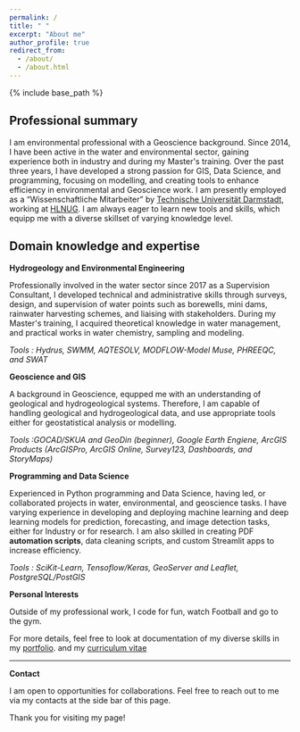 ```yaml
---
permalink: /
title: " "
excerpt: "About me"
author_profile: true
redirect_from: 
  - /about/
  - /about.html
---
```


{% include base_path %}

## Professional summary

I am environmental professional with a Geoscience background. Since 2014, I have been active in the water and environmental sector, gaining experience both in industry and during my Master's training. Over the past three years, I have developed a strong passion for GIS, Data Science, and programming, focusing on modelling, and creating tools to enhance efficiency in environmental and Geoscience work. I am presently employed as a “Wissenschaftliche Mitarbeiter” by [Technische Universität Darmstadt](https://www.geo.tu-darmstadt.de/ingenieurgeologie/index.en.jsp), working at [HLNUG](https://www.hlnug.de). I am always eager to learn new tools and skills, which equipp me with a diverse skillset of varying knowledge level.


## Domain knowledge and expertise

**Hydrogeology and Environmental Engineering**

Professionally involved in the water sector since 2017 as a Supervision Consultant, I developed technical and administrative skills through surveys, design, and supervision of water points such as borewells, mini dams, rainwater harvesting schemes, and liaising with stakeholders. During my Master's training, I acquired theoretical knowledge in water management, and practical works in water chemistry, sampling and modeling.

  *Tools : Hydrus, SWMM, AQTESOLV, MODFLOW-Model Muse, PHREEQC, and SWAT*

**Geoscience and GIS**

A background in Geoscience, equpped me with an understanding of geological and hydrogeological systems. Therefore, I am capable of handling geological and hydrogeological data, and use appropriate tools either for geostatistical analysis or modelling. 

  *Tools :GOCAD/SKUA and GeoDin (beginner), Google Earth Engiene, ArcGIS Products (ArcGISPro, ArcGIS Online, Survey123, Dashboards, and StoryMaps)*

**Programming and Data Science**

Experienced in Python programming and Data Science, having led, or collaborated projects in water, environmental, and geoscience tasks. I have varying experience in developing and deploying machine learning and deep learning models for prediction, forecasting, and image detection tasks, either for Industry or for research. I am also skilled in creating PDF **automation scripts**, data cleaning scripts, and custom Streamlit apps to increase efficiency.

  *Tools : SciKit-Learn, Tensoflow/Keras, GeoServer and Leaflet, PostgreSQL/PostGIS*


**Personal Interests**

Outside of my professional work, I code for fun, watch Football and go to the gym.


For more details, feel free to look at documentation of my diverse skills in my [portfolio](https://gbondo-am.github.io/portfolio/). and my  [curriculum vitae](https://gbondo-am.github.io/cv/)

-------------------------------------------------------------
**Contact**

I am open to opportunities for collaborations. Feel free to reach out to me via my contacts at the side bar of this page.

Thank you for visiting my page!
